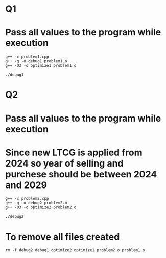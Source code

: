 # Q1
# Pass all values to the program while execution
	g++ -c problem1.cpp
	g++ -g -o debug1 problem1.o
	g++ -O3 -o optimize1 problem1.o

	./debug1


# Q2
# Pass all values to the program while execution
# Since new LTCG is applied from 2024 so year of selling and purchese should be between 2024 and 2029
	g++ -c problem2.cpp
	g++ -g -o debug2 problem2.o
	g++ -O3 -o optimize2 problem2.o

	./debug2


# To remove all files created
	rm -f debug2 debug1 optimize2 optimize1 problem2.o problem1.o
